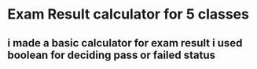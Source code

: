 # Exam Result calculator for 5 classes
## i made a basic calculator for exam result i used boolean for deciding pass or failed status 
